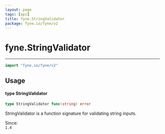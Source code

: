```yaml
---
layout: page
tags: [api]
title: fyne.StringValidator
package: fyne.io/fyne/v2
---
```


# fyne.StringValidator
---
```go
import "fyne.io/fyne/v2"
```

## Usage

#### type StringValidator

```go
type StringValidator func(string) error
```

StringValidator is a function signature for validating string inputs.


<div class="since">Since: <code>
1.4</code></div>
